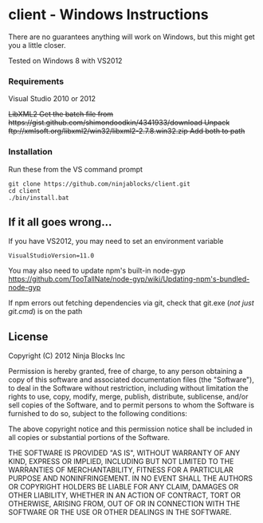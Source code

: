 client - Windows Instructions
===========================

There are no guarantees anything will work on Windows, but this might get you a little closer.

Tested on Windows 8 with VS2012

### Requirements

Visual Studio 2010 or 2012

<strike>
LibXML2
Get the batch file from https://gist.github.com/shimondoodkin/4341933/download
Unpack ftp://xmlsoft.org/libxml2/win32/libxml2-2.7.8.win32.zip
Add both to path
</strike>

### Installation
Run these from the VS command prompt
```
git clone https://github.com/ninjablocks/client.git
cd client
./bin/install.bat
```

## If it all goes wrong...

If you have VS2012, you may need to set an environment variable
```
VisualStudioVersion=11.0
```
You may also need to update npm's built-in node-gyp
https://github.com/TooTallNate/node-gyp/wiki/Updating-npm's-bundled-node-gyp

If npm errors out fetching dependencies via git, check that git.exe (*not just git.cmd*) is on the path

## License

Copyright (C) 2012 Ninja Blocks Inc

Permission is hereby granted, free of charge, to any person obtaining a copy of this software and associated documentation files (the "Software"), to deal in the Software without restriction, including without limitation the rights to use, copy, modify, merge, publish, distribute, sublicense, and/or sell copies of the Software, and to permit persons to whom the Software is furnished to do so, subject to the following conditions:

The above copyright notice and this permission notice shall be included in all copies or substantial portions of the Software.

THE SOFTWARE IS PROVIDED "AS IS", WITHOUT WARRANTY OF ANY KIND, EXPRESS OR IMPLIED, INCLUDING BUT NOT LIMITED TO THE WARRANTIES OF MERCHANTABILITY, FITNESS FOR A PARTICULAR PURPOSE AND NONINFRINGEMENT. IN NO EVENT SHALL THE AUTHORS OR COPYRIGHT HOLDERS BE LIABLE FOR ANY CLAIM, DAMAGES OR OTHER LIABILITY, WHETHER IN AN ACTION OF CONTRACT, TORT OR OTHERWISE, ARISING FROM, OUT OF OR IN CONNECTION WITH THE SOFTWARE OR THE USE OR OTHER DEALINGS IN THE SOFTWARE.